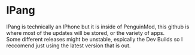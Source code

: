 # IPang
IPang is technically an IPhone but it is inside of PenguinMod, this github is where most of the updates will be stored, or the variety of apps.  
Some different releases might be unstable, espically the Dev Builds so I reccomend just using the latest version that is out.
